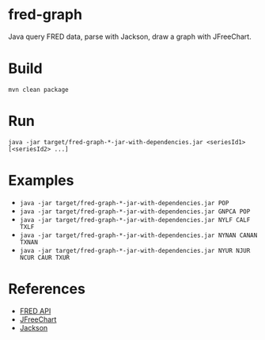 # fred-graph
Java query FRED data, parse with Jackson, draw a graph with JFreeChart.

# Build
`mvn clean package`

# Run
`java -jar target/fred-graph-*-jar-with-dependencies.jar <seriesId1> [<seriesId2> ...]`

# Examples
- `java -jar target/fred-graph-*-jar-with-dependencies.jar POP`
- `java -jar target/fred-graph-*-jar-with-dependencies.jar GNPCA POP`
- `java -jar target/fred-graph-*-jar-with-dependencies.jar NYLF CALF TXLF`
- `java -jar target/fred-graph-*-jar-with-dependencies.jar NYNAN CANAN TXNAN`
- `java -jar target/fred-graph-*-jar-with-dependencies.jar NYUR NJUR NCUR CAUR TXUR`

# References
- [FRED API](https://fred.stlouisfed.org/docs/api/fred/)
- [JFreeChart](http://www.jfree.org/jfreechart/)
- [Jackson](https://github.com/FasterXML/jackson)
